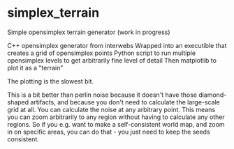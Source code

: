 # simplex_terrain
Simple opensimplex terrain generator (work in progress)

C++ opensimplex generator from interwebs
Wrapped into an executible that creates a grid of opensimplex points
Python script to run multiple opensimplex levels to get arbitrarily fine level of detail
Then matplotlib to plot it as a "terrain"

The plotting is the slowest bit.

This is a bit better than perlin noise because it doesn't have those diamond-shaped artifacts, and because you don't need to calculate the large-scale grid at all. You can calculate the noise at any arbitrary point. This means you can zoom arbitrarily to any region without having to calculate any other regions. So if you e.g. want to make a self-consistent world map, and zoom in on specific areas, you can do that - you just need to keep the seeds consistent.
